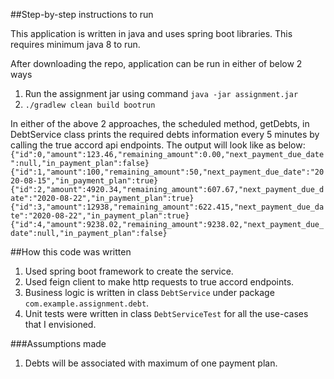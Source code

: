 ##Step-by-step instructions to run

This application is written in java and uses spring boot libraries. This requires minimum java 8 to run.

After downloading the repo, application can be run in either of below 2 ways
1. Run the assignment jar using command  `java -jar assignment.jar`
2. `./gradlew clean build bootrun`

In either of the above 2 approaches, the scheduled method, getDebts, in DebtService class prints the required debts
 information every 5 minutes by calling the true accord api endpoints. The output will look like as below:
`{"id":0,"amount":123.46,"remaining_amount":0.00,"next_payment_due_date":null,"in_payment_plan":false}
{"id":1,"amount":100,"remaining_amount":50,"next_payment_due_date":"2020-08-15","in_payment_plan":true}
{"id":2,"amount":4920.34,"remaining_amount":607.67,"next_payment_due_date":"2020-08-22","in_payment_plan":true}
{"id":3,"amount":12938,"remaining_amount":622.415,"next_payment_due_date":"2020-08-22","in_payment_plan":true}
{"id":4,"amount":9238.02,"remaining_amount":9238.02,"next_payment_due_date":null,"in_payment_plan":false}`
 

##How this code was written
1. Used spring boot framework to create the service.
2. Used feign client to make http requests to true accord endpoints.
3. Business logic is written in class `DebtService` under package `com.example.assignment.debt`.
4. Unit tests were written in class `DebtServiceTest` for all the use-cases that I envisioned.

###Assumptions made
1. Debts will be associated with maximum of one payment plan.
